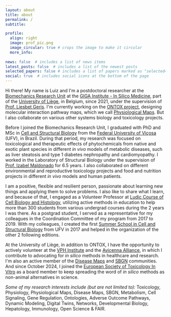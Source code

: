 ```yaml
---
layout: about
title: about
permalink: /
subtitle: 

profile:
  align: right
  image: prof_pic.png
  image_circular: true # crops the image to make it circular
  more_info:
  
news: false  # includes a list of news items
latest_posts: false  # includes a list of the newest posts
selected_papers: false # includes a list of papers marked as "selected={true}"
social: true  # includes social icons at the bottom of the page
---
```



Hi there! My name is Luiz and I'm a postdoctoral researcher at the [Biomechanics Research Unit](http://www.biomech.ulg.ac.be/) at the [GIGA Institute - In Silico Medicine](https://www.giga.uliege.be/cms/c_4113263/fr/giga), part of the [University of Liège](https://www.uliege.be/cms/c_8699436/en/uliege), in Belgium, since 2021, under the supervision of [Prof. Liesbet Geris](http://www.biomech.ulg.ac.be/team/liesbet-geris/). I'm currently working on the [ONTOX project](https://ontox-project.eu/), designing molecular interaction pathway maps, which we call [Physiological Maps](https://sites.google.com/view/ontox-maps/community). But I also collaborate on various other systems biology and toxicology projects.

Before I joined the Biomechanics Research Unit, I graduated with PhD and MSc in [Cell and Structural Biology](http://www.biocel.ufv.br/) from the [Federal University of Viçosa](https://www.ufv.br/) (UFV), in Brazil. During that period, my research was focused on toxicological and therapeutic effects of phytochemicals from native and exotic plant species in different *in vivo* models of metabolic diseases, such as liver steatosis and type 1 diabetes nephropathy and cardiomyopathy. I worked in the Laboratory of Structural Biology under the supervision of [Prof. Izabel Maldonado](http://lattes.cnpq.br/2912503249825088) for 6.5 years. I also collaborated on different environmental and reproductive toxicology projects and food and nutrition projects in different *in vivo* models and human patients.

I am a positive, flexible and resilient person, passionate about learning new things and applying them to solve problems. I also like to share what I learn, and because of that, I engaged as a Volunteer Professor at [Ludic Course of Cell Biology and Histology](https://orbi.uliege.be/bitstream/2268/297626/1/MARRIEL%20et%20al.%20-%202021%20-%20O%20l%C3%BAdico%20no%20ensino%20de%20biologia%20celular%20possibilidades%20no%20ensino%20superior%20-%20Revista%20ELO%20%E2%80%93%20Di%C3%A1logos%20em%20Extens%C3%A3o.pdf), utilizing active methods in education to help more than 300 students from various undergrad courses during the 2 years I was there. As a postgrad student, I served as a representative for my colleagues in the Coordination Committee of my program from 2017 to 2019. With my colleagues, I created the first [Summer School in Cell and Structural Biology](https://www2.dti.ufv.br/noticias/scripts/exibeNoticiaMulti.php?codNot=38980) from UFV in 2017 and helped in the organization of the other 2 following editions.

At the University of Liège, in addition to ONTOX, I have the opportunity to actively volunteer at the [VPH Institute](https://www.vph-institute.org/) and the [Avicenna Alliance](https://www.avicenna-alliance.com/), in which I contribute to advocating for *in silico* methods in healthcare and research. I'm also an active member of the [Disease Maps](http://disease-maps.github.io/) and [SBGN](https://sbgn.github.io/) communities. And since October 2024, I joined the [European Society of Toxicology In Vitro](https://www.estiv.org/) as a board member to keep spreading the word of *in silico* methods as non-animal alternatives in science.

*Some of my research interests include (but are not limited to):* Toxicology, Physiology, Physiological Maps, Disease Maps, SBGN, Metabolism, Cell Signaling, Gene Regulation, Ontologies, Adverse Outcome Pathways, Dynamic Modeling, Digital Twins, Networks, Developmental Biology, Hepatology, Immunology, Open Science & FAIR.
